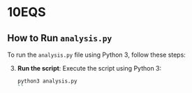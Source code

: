 # 10EQS

## How to Run `analysis.py`

To run the `analysis.py` file using Python 3, follow these steps:

3. **Run the script**:
   Execute the script using Python 3:
   ```sh
   python3 analysis.py
   ``
   ```
